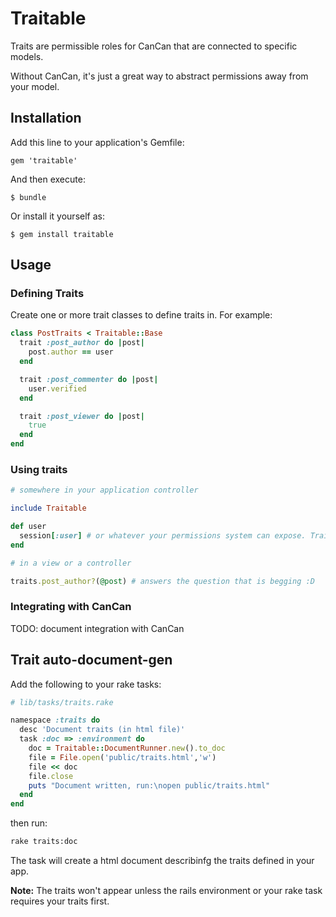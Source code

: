 # Traitable

Traits are permissible roles for CanCan that are connected to specific
models.

Without CanCan, it's just a great way to abstract
permissions away from your model.

## Installation

Add this line to your application's Gemfile:

    gem 'traitable'

And then execute:

    $ bundle

Or install it yourself as:

    $ gem install traitable

## Usage

### Defining Traits

Create one or more trait classes to define traits in. For example:

```ruby
class PostTraits < Traitable::Base
  trait :post_author do |post|
    post.author == user
  end

  trait :post_commenter do |post|
    user.verified
  end

  trait :post_viewer do |post|
    true
  end
end
```

### Using traits

```ruby
# somewhere in your application controller

include Traitable

def user
  session[:user] # or whatever your permissions system can expose. Traitable expects 'user'
end
```

```ruby
# in a view or a controller

traits.post_author?(@post) # answers the question that is begging :D
```

### Integrating with CanCan

TODO: document integration with CanCan

## Trait auto-document-gen

Add the following to your rake tasks:

```ruby
# lib/tasks/traits.rake

namespace :traits do
  desc 'Document traits (in html file)'
  task :doc => :environment do
    doc = Traitable::DocumentRunner.new().to_doc
    file = File.open('public/traits.html','w')
    file << doc
    file.close
    puts "Document written, run:\nopen public/traits.html"
  end
end
```

then run:

```bash
rake traits:doc
```

The task will create a html document describinfg the traits defined in
your app. 

**Note:** The traits won't appear unless the rails environment or your rake task 
requires your traits first.


